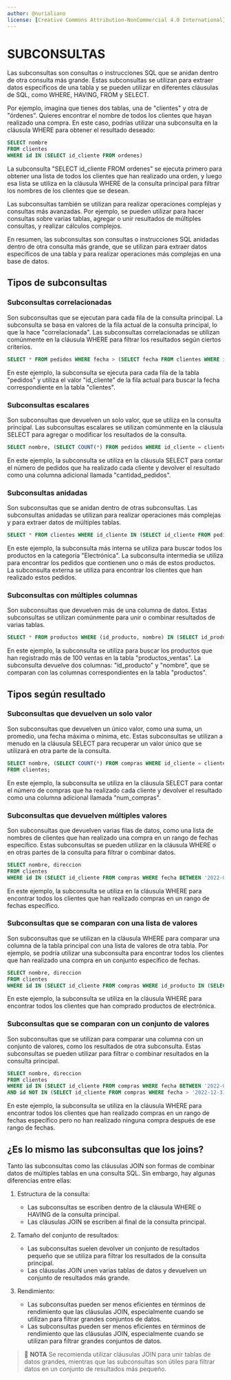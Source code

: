 ```yaml
---
author: @nurialiano
license: [Creative Commons Attribution-NonCommercial 4.0 International](https://creativecommons.org/licenses/by-nc/4.0/legalcode)
---
```


# SUBCONSULTAS

Las subconsultas son consultas o instrucciones SQL que se anidan dentro de otra consulta más grande. Estas subconsultas se utilizan para extraer datos específicos de una tabla y se pueden utilizar en diferentes cláusulas de SQL, como WHERE, HAVING, FROM y SELECT.

Por ejemplo, imagina que tienes dos tablas, una de "clientes" y otra de "órdenes". Quieres encontrar el nombre de todos los clientes que hayan realizado una compra. En este caso, podrías utilizar una subconsulta en la cláusula WHERE para obtener el resultado deseado:

~~~sql
SELECT nombre
FROM clientes
WHERE id IN (SELECT id_cliente FROM ordenes)
~~~

La subconsulta "SELECT id_cliente FROM ordenes" se ejecuta primero para obtener una lista de todos los clientes que han realizado una orden, y luego esa lista se utiliza en la cláusula WHERE de la consulta principal para filtrar los nombres de los clientes que se desean.

Las subconsultas también se utilizan para realizar operaciones complejas y consultas más avanzadas. Por ejemplo, se pueden utilizar para hacer consultas sobre varias tablas, agregar o unir resultados de múltiples consultas, y realizar cálculos complejos.

En resumen, las subconsultas son consultas o instrucciones SQL anidadas dentro de otra consulta más grande, que se utilizan para extraer datos específicos de una tabla y para realizar operaciones más complejas en una base de datos.

## Tipos de subconsultas

### Subconsultas correlacionadas

Son subconsultas que se ejecutan para cada fila de la consulta principal. La subconsulta se basa en valores de la fila actual de la consulta principal, lo que la hace "correlacionada". Las subconsultas correlacionadas se utilizan comúnmente en la cláusula WHERE para filtrar los resultados según ciertos criterios.

~~~sql
SELECT * FROM pedidos WHERE fecha > (SELECT fecha FROM clientes WHERE id_cliente = pedidos.id_cliente);
~~~

En este ejemplo, la subconsulta se ejecuta para cada fila de la tabla "pedidos" y utiliza el valor "id_cliente" de la fila actual para buscar la fecha correspondiente en la tabla "clientes".

### Subconsultas escalares

Son subconsultas que devuelven un solo valor, que se utiliza en la consulta principal. Las subconsultas escalares se utilizan comúnmente en la cláusula SELECT para agregar o modificar los resultados de la consulta.

~~~sql
SELECT nombre, (SELECT COUNT(*) FROM pedidos WHERE id_cliente = clientes.id_cliente) AS cantidad_pedidos FROM clientes;
~~~

En este ejemplo, la subconsulta se utiliza en la cláusula SELECT para contar el número de pedidos que ha realizado cada cliente y devolver el resultado como una columna adicional llamada "cantidad_pedidos".

### Subconsultas anidadas

Son subconsultas que se anidan dentro de otras subconsultas. Las subconsultas anidadas se utilizan para realizar operaciones más complejas y para extraer datos de múltiples tablas.

~~~sql
SELECT * FROM clientes WHERE id_cliente IN (SELECT id_cliente FROM pedidos WHERE id_producto IN (SELECT id_producto FROM productos WHERE categoria = 'Electrónica'));
~~~

En este ejemplo, la subconsulta más interna se utiliza para buscar todos los productos en la categoría "Electrónica". La subconsulta intermedia se utiliza para encontrar los pedidos que contienen uno o más de estos productos. La subconsulta externa se utiliza para encontrar los clientes que han realizado estos pedidos.

### Subconsultas con múltiples columnas

Son subconsultas que devuelven más de una columna de datos. Estas subconsultas se utilizan comúnmente para unir o combinar resultados de varias tablas.

~~~sql
SELECT * FROM productos WHERE (id_producto, nombre) IN (SELECT id_producto, nombre FROM productos_ventas WHERE ventas > 100);
~~~

En este ejemplo, la subconsulta se utiliza para buscar los productos que han registrado más de 100 ventas en la tabla "productos_ventas". La subconsulta devuelve dos columnas: "id_producto" y "nombre", que se comparan con las columnas correspondientes en la tabla "productos".

## Tipos según resultado

### Subconsultas que devuelven un solo valor

Son subconsultas que devuelven un único valor, como una suma, un promedio, una fecha máxima o mínima, etc. Estas subconsultas se utilizan a menudo en la cláusula SELECT para recuperar un valor único que se utilizará en otra parte de la consulta.

~~~sql
SELECT nombre, (SELECT COUNT(*) FROM compras WHERE id_cliente = clientes.id) as num_compras
FROM clientes;
~~~

En este ejemplo, la subconsulta se utiliza en la cláusula SELECT para contar el número de compras que ha realizado cada cliente y devolver el resultado como una columna adicional llamada "num_compras".

### Subconsultas que devuelven múltiples valores

Son subconsultas que devuelven varias filas de datos, como una lista de nombres de clientes que han realizado una compra en un rango de fechas específico. Estas subconsultas se pueden utilizar en la cláusula WHERE o en otras partes de la consulta para filtrar o combinar datos.

~~~sql
SELECT nombre, direccion
FROM clientes
WHERE id IN (SELECT id_cliente FROM compras WHERE fecha BETWEEN '2022-01-01' AND '2022-12-31');
~~~

En este ejemplo, la subconsulta se utiliza en la cláusula WHERE para encontrar todos los clientes que han realizado compras en un rango de fechas específico.

### Subconsultas que se comparan con una lista de valores

Son subconsultas que se utilizan en la cláusula WHERE para comparar una columna de la tabla principal con una lista de valores de otra tabla. Por ejemplo, se podría utilizar una subconsulta para encontrar todos los clientes que han realizado una compra en un conjunto específico de fechas.

~~~sql
SELECT nombre, direccion
FROM clientes
WHERE id IN (SELECT id_cliente FROM compras WHERE id_producto IN (SELECT id FROM productos WHERE categoria = 'Electrónica'));
~~~

En este ejemplo, la subconsulta se utiliza en la cláusula WHERE para encontrar todos los clientes que han comprado productos de electrónica.

### Subconsultas que se comparan con un conjunto de valores

Son subconsultas que se utilizan para comparar una columna con un conjunto de valores, como los resultados de otra subconsulta. Estas subconsultas se pueden utilizar para filtrar o combinar resultados en la consulta principal.

~~~sql
SELECT nombre, direccion
FROM clientes
WHERE id IN (SELECT id_cliente FROM compras WHERE fecha BETWEEN '2022-01-01' AND '2022-12-31')
AND id NOT IN (SELECT id_cliente FROM compras WHERE fecha > '2022-12-31');
~~~

En este ejemplo, la subconsulta se utiliza en la cláusula WHERE para encontrar todos los clientes que han realizado compras en un rango de fechas específico pero no han realizado ninguna compra después de ese rango de fechas.

## ¿Es lo mismo las subconsultas que los joins?

Tanto las subconsultas como las cláusulas JOIN son formas de combinar datos de múltiples tablas en una consulta SQL. Sin embargo, hay algunas diferencias entre ellas:

1. Estructura de la consulta:

   - Las subconsultas se escriben dentro de la cláusula WHERE o HAVING de la consulta principal.
   - Las cláusulas JOIN se escriben al final de la consulta principal.

2. Tamaño del conjunto de resultados:

   - Las subconsultas suelen devolver un conjunto de resultados pequeño que se utiliza para filtrar los resultados de la consulta principal.
   - Las cláusulas JOIN unen varias tablas de datos y devuelven un conjunto de resultados más grande.

3. Rendimiento:

   - Las subconsultas pueden ser menos eficientes en términos de rendimiento que las cláusulas JOIN, especialmente cuando se utilizan para filtrar grandes conjuntos de datos.
   - Las subconsultas pueden ser menos eficientes en términos de rendimiento que las cláusulas JOIN, especialmente cuando se utilizan para filtrar grandes conjuntos de datos.

>:pencil: **NOTA** Se recomienda utilizar cláusulas JOIN para unir tablas de datos grandes, mientras que las subconsultas son útiles para filtrar datos en un conjunto de resultados más pequeño.